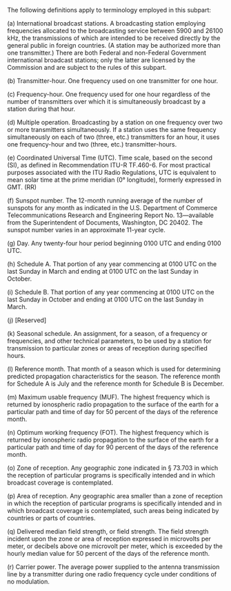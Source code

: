 The following definitions apply to terminology employed in this subpart:

(a) International broadcast stations. A broadcasting station employing frequencies allocated to the broadcasting service between 5900 and 26100 kHz, the transmissions of which are intended to be received directly by the general public in foreign countries. (A station may be authorized more than one transmitter.) There are both Federal and non-Federal Government international broadcast stations; only the latter are licensed by the Commission and are subject to the rules of this subpart.

(b) Transmitter-hour. One frequency used on one transmitter for one hour.

(c) Frequency-hour. One frequency used for one hour regardless of the number of transmitters over which it is simultaneously broadcast by a station during that hour.

(d) Multiple operation. Broadcasting by a station on one frequency over two or more transmitters simultaneously. If a station uses the same frequency simultaneously on each of two (three, etc.) transmitters for an hour, it uses one frequency-hour and two (three, etc.) transmitter-hours.

(e) Coordinated Universal Time (UTC). Time scale, based on the second (SI), as defined in Recommendation ITU-R TF.460-6. For most practical purposes associated with the ITU Radio Regulations, UTC is equivalent to mean solar time at the prime meridian (0° longitude), formerly expressed in GMT. (RR)
              

(f) Sunspot number. The 12-month running average of the number of sunspots for any month as indicated in the U.S. Department of Commerce Telecommunications Research and Engineering Report No. 13—available from the Superintendent of Documents, Washington, DC 20402. The sunspot number varies in an approximate 11-year cycle.

(g) Day. Any twenty-four hour period beginning 0100 UTC and ending 0100 UTC.

(h) Schedule A. That portion of any year commencing at 0100 UTC on the last Sunday in March and ending at 0100 UTC on the last Sunday in October.

(i) Schedule B. That portion of any year commencing at 0100 UTC on the last Sunday in October and ending at 0100 UTC on the last Sunday in March.

(j) [Reserved]

(k) Seasonal schedule. An assignment, for a season, of a frequency or frequencies, and other technical parameters, to be used by a station for transmission to particular zones or areas of reception during specified hours.

(l) Reference month. That month of a season which is used for determining predicted propagation characteristics for the season. The reference month for Schedule A is July and the reference month for Schedule B is December.

(m) Maximum usable frequency (MUF). The highest frequency which is returned by ionospheric radio propagation to the surface of the earth for a particular path and time of day for 50 percent of the days of the reference month.

(n) Optimum working frequency (FOT). The highest frequency which is returned by ionospheric radio propagation to the surface of the earth for a particular path and time of day for 90 percent of the days of the reference month.
              

(o) Zone of reception. Any geographic zone indicated in § 73.703 in which the reception of particular programs is specifically intended and in which broadcast coverage is contemplated.

(p) Area of reception. Any geographic area smaller than a zone of reception in which the reception of particular programs is specifically intended and in which broadcast coverage is contemplated, such areas being indicated by countries or parts of countries.

(q) Delivered median field strength, or field strength. The field strength incident upon the zone or area of reception expressed in microvolts per meter, or decibels above one microvolt per meter, which is exceeded by the hourly median value for 50 percent of the days of the reference month.

(r) Carrier power. The average power supplied to the antenna transmission line by a transmitter during one radio frequency cycle under conditions of no modulation.

